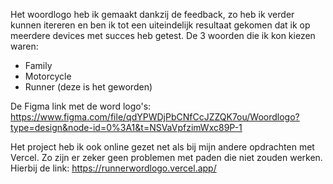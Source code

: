 Het woordlogo heb ik gemaakt dankzij de feedback, zo heb ik verder kunnen itereren en ben ik tot een uiteindelijk resultaat gekomen dat ik op meerdere devices met succes heb getest.
De 3 woorden die ik kon kiezen waren:
- Family
- Motorcycle
- Runner (deze is het geworden)


De Figma link met de word logo's:
https://www.figma.com/file/qdYPWDjPbCNfCcJZZQK7ou/Woordlogo?type=design&node-id=0%3A1&t=NSVaVpfzimWxc89P-1 

Het project heb ik ook online gezet net als bij mijn andere opdrachten met Vercel. Zo zijn er zeker geen problemen met paden die niet zouden werken. Hierbij de link:
https://runnerwordlogo.vercel.app/ 